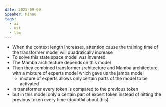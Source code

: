 ```yaml
---
date: 2025-09-09
Speaker: Minnu
tags:
  - ai
  - ust
  - llm
---
```

- When the context length increases, attention cause the training time of the transformer model will quadratically increase 
- To solve this state space model was invented. 
- The Mamba architecture depends on this model 
- Then they combined transformer architecture and Mamba architecture with a mixture of experts model which gave us the jamba model
	- mixture of experts allows only certain parts of the model to be activated 
- In transformer every token is compared to the previous token 
- but in this model only a certain part of expert token instead of hitting the previous token every time (doubtful about this)



